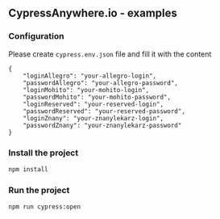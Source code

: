 ## CypressAnywhere.io - examples

### Configuration

Please create `cypress.env.json` file and fill it with the content

```
{
    "loginAllegro": "your-allegro-login",
    "passwordAllegro": "your-allegro-password",
    "loginMohito": "your-mohito-login",
    "passwordMohito": "your-mohito-password",
    "loginReserved": "your-reserved-login",
    "passwordReserved": "your-reserved-password",
    "loginZnany": "your-znanylekarz-login",
    "passwordZnany": "your-znanylekarz-password"
}
```

### Install the project
```bash
npm install

```

### Run the project

```bash
npm run cypress:open

```
